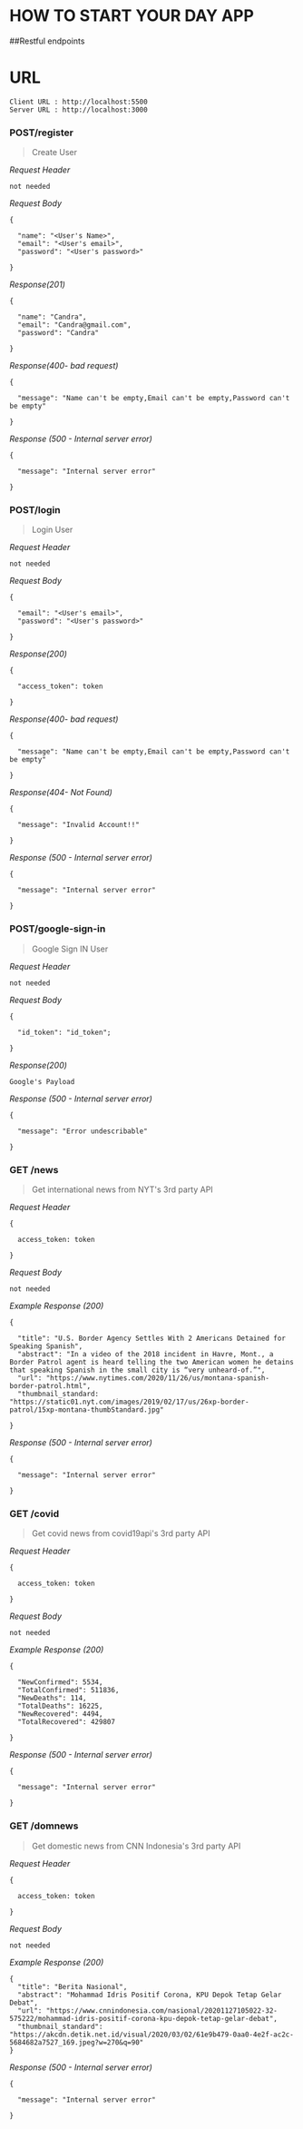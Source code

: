 # HOW TO START YOUR DAY APP

##Restful endpoints
<!-- --- -->
# URL
```
Client URL : http://localhost:5500
Server URL : http://localhost:3000
```
### POST/register
>Create User


_Request Header_
```
not needed
```

_Request Body_
```
{

  "name": "<User's Name>",
  "email": "<User's email>",
  "password": "<User's password>"

}
```

_Response(201)_
```
{

  "name": "Candra",
  "email": "Candra@gmail.com",
  "password": "Candra"

}
```
_Response(400- bad request)_
```
{

  "message": "Name can't be empty,Email can't be empty,Password can't be empty"

}
```

_Response (500 - Internal server error)_
```
{

  "message": "Internal server error"

}
```

### POST/login

>Login User


_Request Header_
```
not needed
```

_Request Body_
```
{

  "email": "<User's email>",
  "password": "<User's password>"

}
```
_Response(200)_
```
{

  "access_token": token

}
```
_Response(400- bad request)_
```
{

  "message": "Name can't be empty,Email can't be empty,Password can't be empty"

}
```

_Response(404- Not Found)_
```
{

  "message": "Invalid Account!!"

}
```

_Response (500 - Internal server error)_
```
{

  "message": "Internal server error"

}
```
### POST/google-sign-in

>Google Sign IN User

_Request Header_
```
not needed
```

_Request Body_
```
{

  "id_token": "id_token";

}
```

_Response(200)_
```
Google's Payload
```


_Response (500 - Internal server error)_
```
{

  "message": "Error undescribable"

}
```

### GET /news

> Get international news from NYT's 3rd party API 

_Request Header_
```
{

  access_token: token

}
```

_Request Body_
```
not needed
```

_Example Response (200)_
```
{

  "title": "U.S. Border Agency Settles With 2 Americans Detained for Speaking Spanish",
  "abstract": "In a video of the 2018 incident in Havre, Mont., a Border Patrol agent is heard telling the two American women he detains that speaking Spanish in the small city is “very unheard-of.”",
  "url": "https://www.nytimes.com/2020/11/26/us/montana-spanish-border-patrol.html",
  "thumbnail_standard: "https://static01.nyt.com/images/2019/02/17/us/26xp-border-patrol/15xp-montana-thumbStandard.jpg"

}
```

_Response (500 - Internal server error)_
```
{

  "message": "Internal server error"

}
```


### GET /covid

> Get covid news from covid19api's 3rd party API 

_Request Header_
```
{

  access_token: token

}
```

_Request Body_
```
not needed
```

_Example Response (200)_
```
{

  "NewConfirmed": 5534,
  "TotalConfirmed": 511836,
  "NewDeaths": 114,
  "TotalDeaths": 16225,
  "NewRecovered": 4494,
  "TotalRecovered": 429807

}
```

_Response (500 - Internal server error)_
```
{
  
  "message": "Internal server error"

}
```


### GET /domnews

> Get domestic news from CNN Indonesia's 3rd party API 

_Request Header_
```
{

  access_token: token

}
```

_Request Body_
```
not needed
```

_Example Response (200)_
```
{
  "title": "Berita Nasional",
  "abstract": "Mohammad Idris Positif Corona, KPU Depok Tetap Gelar Debat",
  "url": "https://www.cnnindonesia.com/nasional/20201127105022-32-575222/mohammad-idris-positif-corona-kpu-depok-tetap-gelar-debat",
  "thumbnail_standard": "https://akcdn.detik.net.id/visual/2020/03/02/61e9b479-0aa0-4e2f-ac2c-5684682a7527_169.jpeg?w=270&q=90"
}
```

_Response (500 - Internal server error)_
```
{
  
  "message": "Internal server error"

}
```